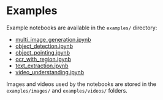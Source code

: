 # Examples

Example notebooks are available in the `examples/` directory:

- [multi_image_generation.ipynb](https://github.com/Blaizzy/mlx-vlm/blob/main/examples/multi_image_generation.ipynb)
- [object_detection.ipynb](https://github.com/Blaizzy/mlx-vlm/blob/main/examples/object_detection.ipynb)
- [object_pointing.ipynb](https://github.com/Blaizzy/mlx-vlm/blob/main/examples/object_pointing.ipynb)
- [ocr_with_region.ipynb](https://github.com/Blaizzy/mlx-vlm/blob/main/examples/ocr_with_region.ipynb)
- [text_extraction.ipynb](https://github.com/Blaizzy/mlx-vlm/blob/main/examples/text_extraction.ipynb)
- [video_understanding.ipynb](https://github.com/Blaizzy/mlx-vlm/blob/main/examples/video_understanding.ipynb)

Images and videos used by the notebooks are stored in the `examples/images/` and `examples/videos/` folders.

